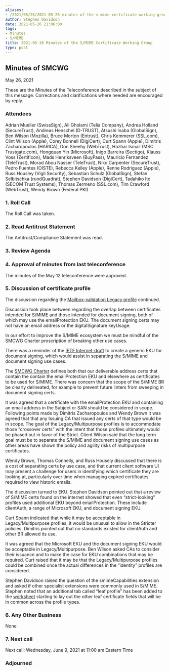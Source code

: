 ```yaml
---
aliases:
- /2021/05/26/2021-05-26-minutes-of-the-s-mime-certificate-working-group/
author: Stephen Davidson
date: 2021-05-26 21:06:00
tags:
- Minutes
- S/MIME
title: 2021-05-26 Minutes of the S/MIME Certificate Working Group
type: post
---
```


## Minutes of SMCWG

May 26, 2021

These are the Minutes of the Teleconference described in the subject of this message. Corrections and clarifications where needed are encouraged by reply.

### Attendees

Adrian Mueller (SwissSign), Ali Gholami (Telia Company), Andrea Holland (SecureTrust), Andreas Henschel (D-TRUST), Atsushi Inaba (GlobalSign), Ben Wilson (Mozilla), Bruce Morton (Entrust), Chris Kemmerer (SSL.com), Clint Wilson (Apple), Corey Bonnell (DigiCert), Curt Spann (Apple), Dimitris Zacharopoulos (HARICA), Don Sheehy (WebTrust), Hazhar Ismail (MSC Trustgate.com), Hongquan Yin (Microsoft), Inigo Barreira (Sectigo), Klauss Voss (Zertificon), Mads Henriksveen (BuyPass), Mauricio Fernandez (TeleTrust), Morad Abou Nasser (TeleTrust), Niko Carpenter (SecureTrust), Pedro Fuentes (OISTE), Rebecca Kelley (Apple), Renne Rodriguez (Apple), Russ Housley (Vigil Security), Sebastian Schulz (GlobalSign), Stefan Selbitschka (rundQuadrat), Stephen Davidson (DigiCert), Tadahiko Ito (SECOM Trust Systems), Thomas Zermeno (SSL.com), Tim Crawford (WebTrust), Wendy Brown (Federal PKI)

### 1. Roll Call

The Roll Call was taken.

### 2. Read Antitrust Statement

The Antitrust/Compliance Statement was read.

### 3. Review Agenda

### 4. Approval of minutes from last teleconference

The minutes of the May 12 teleconference were approved.

### 5. Discussion of certificate profile

The discussion regarding the [Mailbox-validation Legacy profile][1] continued.

Discussion took place between regarding the overlap between certificates intended for S/MIME and those intended for document signing, both of which may use the emailProtection EKU. The document signing certs may not have an email address or the digitalSignature keyUsage.

In our effort to improve the S/MIME ecosystem we must be mindful of the SMCWG Charter proscription of breaking other use cases.

There was a reminder of the [IETF Internet-draft][2] to create a generic EKU for document signing, which would assist in separating the S/MIME and document signing use cases.

The [SMCWG Charter][3] defines both that our deliverable address certs that contain the contain the emailProtection EKU and elsewhere as certificates to be used for S/MIME. There was concern that the scope of the S/MIME BR be clearly delineated, for example to prevent future linters from sweeping in document signing certs.

It was agreed that a certificate with the emailProtection EKU and containing an email address in the Subject or SAN should be considered in scope. Following points made by Dimitris Zacharopoulos and Wendy Brown it was agreed that that any Issuing CA that issued any certs of that type would be in scope. The goal of the Legacy/Multipurpose profiles is to accommodate those “crossover certs” with the intent that those profiles ultimately would be phased out in favor of the Strict. Client Wilson said that the long term goal must be to separate the S/MIME and document signing use cases as other areas have shown the policy and agility risks of multipurpose certificates.

Wendy Brown, Thomas Connelly, and Russ Housely discussed that there is a cost of separating certs by use case, and that current client software UI may present a challenge for users in identifying which certificate they are looking at, particularly over time when managing expired certificates required to view historic emails.

The discussion turned to EKU. Stephen Davidson pointed out that a review of S/MIME certs found on the internet showed that even “strict-looking” profiles used additional EKU beyond emailProtection. These include clientAuth, a range of Microsoft EKU, and document signing EKU.

Curt Spann indicated that while it may be acceptable in Legacy/Multipurpose profiles, it would be unusual to allow in the Stricter policies. Dimitris pointed out that no standards existed for clientAuth and other BR allowed its use.

It was agreed that the Microsoft EKU and the document signing EKU would be acceptable in Legacy/Multipurpose. Ben Wilson asked CAs to consider their issuance and to make the case for EKU combinations that may be required. Curt raised that it may be that the Legacy/Multipurpose profiles could be combined once the actual differences in the “identity” profiles are considered.

Stephen Davidson raised the question of the smimeCapabilities extension and asked if other specialist extensions were commonly used in S/MIME. Stephen noted that an additional tab called “leaf profile” has been added to the [worksheet][1] starting to lay out the other leaf certificate fields that will be in common across the profile types.

### 6. Any Other Business

None

### 7. Next call

Next call: Wednesday, June 9, 2021 at 11:00 am Eastern Time

### Adjourned

[1]: https://docs.google.com/spreadsheets/d/1gEq-o4jU1FWvKBeMoncfmhAUemAgGuvVRSLQb7PedLU/edit?usp=sharing
[2]: https://datatracker.ietf.org/doc/draft-ito-documentsigning-eku/
[3]: /working-groups/smime/charter/